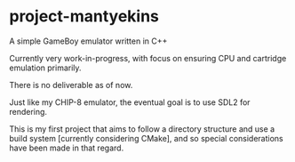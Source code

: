 # project-mantyekins
A simple GameBoy emulator written in C++

Currently very work-in-progress, with focus on ensuring CPU and cartridge emulation primarily.

There is no deliverable as of now.

Just like my CHIP-8 emulator, the eventual goal is to use SDL2 for rendering.

This is my first project that aims to follow a directory structure and use a build system [currently considering CMake], and so special considerations have been made in that regard.
